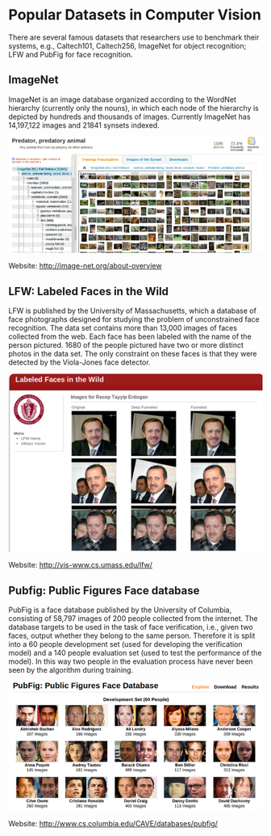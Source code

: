 Popular Datasets in Computer Vision
====

There are several famous datasets that researchers use to benchmark their systems, e.g., Caltech101, Caltech256, ImageNet for object recognition; LFW and PubFig for face recognition.

ImageNet
---

ImageNet is an image database organized according to the WordNet hierarchy (currently only the nouns), in which each node of the hierarchy is depicted by hundreds and thousands of images. Currently ImageNet has 14,197,122 images and 21841 synsets indexed.


![lfw](../images/imagenet.png)

Website: http://image-net.org/about-overview

LFW: Labeled Faces in the Wild
---

LFW is published by the University of Massachusetts, which a database of face photographs designed for studying the problem of unconstrained face recognition. The data set contains more than 13,000 images of faces collected from the web. Each face has been labeled with the name of the person pictured. 1680 of the people pictured have two or more distinct photos in the data set. The only constraint on these faces is that they were detected by the Viola-Jones face detector.


![lfw](../images/lfw.png)

Website: http://vis-www.cs.umass.edu/lfw/

Pubfig: Public Figures Face database
---

PubFig is a face database published by the University of Columbia, consisting of 58,797 images of 200 people collected from the internet. 
The database targets to be used in the task of face verification, i.e., given two faces, output whether they belong to the same person. Therefore it is split into a 60 people development set (used for developing the verification model) and a 140 people evaluation set (used to test the performance of the model).  In this way two people in the evaluation process have never been seen by the algorithm during training. 


![pubfig](../images/pubfig.png)

Website: http://www.cs.columbia.edu/CAVE/databases/pubfig/

